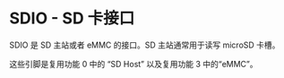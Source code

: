 <!--
---
name: SDIO
class: interface
type: pinout
description: 树莓派 SD0/SD1 接口
pin:
  'bcm22':
    name: CLK
  'bcm23':
    name: CMD
  'bcm24':
    name: DAT0
  'bcm25':
    name: DAT1
  'bcm26':
    name: DAT2
  'bcm27':
    name: DAT3
-->
# SDIO - SD 卡接口

SDIO 是 SD 主站或者 eMMC 的接口。SD 主站通常用于读写 microSD 卡槽。

这些引脚是复用功能 0 中的 “SD Host” 以及复用功能 3 中的“eMMC”。
